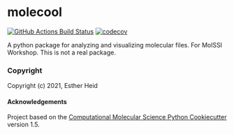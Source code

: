 molecool
==============================
[//]: # (Badges)
[![GitHub Actions Build Status](https://github.com/hesther/molssi_best_practices/workflows/CI/badge.svg)](https://github.com/hesther/molssi_best_practices/actions?query=workflow%3ACI)
[![codecov](https://codecov.io/gh/hesther/molssi_best_practices/branch/main/graph/badge.svg)](https://codecov.io/gh/hesther/molssi_best_practices/branch/main)


A python package for analyzing and visualizing molecular files. For MolSSI Workshop. This is not a real package.

### Copyright

Copyright (c) 2021, Esther Heid


#### Acknowledgements
 
Project based on the 
[Computational Molecular Science Python Cookiecutter](https://github.com/molssi/cookiecutter-cms) version 1.5.
